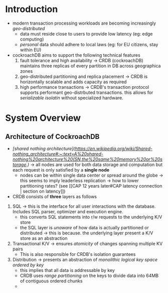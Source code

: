 # Introduction 
- modern transaction processing workloads are becoming increasingly *geo-distributed*
	- data must reside close to users to provide low latency (eg: edge computing)
	- *personal* data should adhere to local laws (eg: for EU citizens, stay within EU)
- cockroachDB aims to support the following technical features 
	1. fault tolerance and high availability -> CRDB (cockroachDB) maintains three replicas of every partition in DB across geographica zones 
	2. geo-distributed partitioning and replica placement -> CRDB is horizontally scalable and adds capacity as required 
	3. high performance transactions -> CRDB's transaction protocol supports performant geo-distrbuted transactions. this allows for *serializable isolatin* without specialized hardware. 

# System Overview 
## Architecture of CockroachDB
- *[shared nothing architecture](https://en.wikipedia.org/wiki/Shared-nothing_architecture#:~:text=A%20shared-nothing%20architecture%20(SN,the%20same%20memory%20or%20storage.)* -> all nodes are used for both data storage and computation but each request is only satisfied by a **single node**
	- nodes can be within single data center or spread around the globe -> this seems to imply leaderless replication -> how to lower partitioning rates? (see [[CAP 12 years later#CAP latency connection | section on latency]])
- CRDB consists of **three** layers as follows

1. SQL ->  this is the interface for all user interactions with the database. Includes SQL parser, optimizer and execution engine.
	- this converts SQL statements into r/w requests to the underlying K/V store
	- the SQL layer is *unaware* of how data is actually partitioned or distributed -> this is because. the underlying layer present a K/V store as an abstraction
2. Transactional K/V -> ensures *atomicity* of changes spanning multiple KV pairs
	- This is also responsible for CRDB's isolation guarantees
3. Distribution -> presents an abstraction of *monolithic logical key space ordered by key* 
	- this implies that all data is addressable by key
	- CRDB uses *range partitioning* on the keys to divide data into 64MB of contiguous ordered chunks 
	- 
